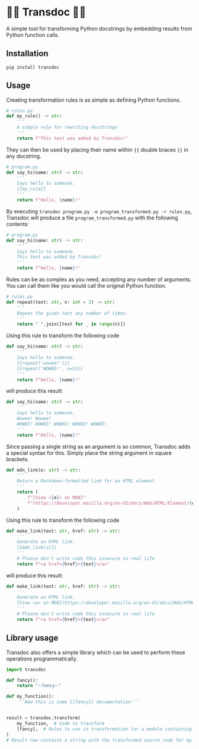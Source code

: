 # 🏳️‍⚧️ Transdoc 🏳️‍⚧️

A simple tool for transforming Python docstrings by embedding results from
Python function calls.

## Installation

`pip install transdoc`

## Usage

Creating transformation rules is as simple as defining Python functions.

```py
# rules.py
def my_rule() -> str:
    '''
    A simple rule for rewriting docstrings
    '''
    return f"This text was added by Transdoc!"
```

They can then be used by placing their name within `{{` double braces `}}` in
any docstring.

```py
# program.py
def say_hi(name: str) -> str:
    '''
    Says hello to someone.
    {{my_rule}}
    '''
    return f"Hello, {name}!"
```

By executing `transdoc program.py -o program_transformed.py -r rules.py`,
Transdoc will produce a file `program_transformed.py` with the following
contents:

```py
# program.py
def say_hi(name: str) -> str:
    '''
    Says hello to someone.
    This text was added by Transdoc!
    '''
    return f"Hello, {name}!"
```

Rules can be as complex as you need, accepting any number of arguments. You can
call them like you would call the original Python function.

```py
# rules.py
def repeat(text: str, n: int = 2) -> str:
    '''
    Repeat the given text any number of times.
    '''
    return " ".join([text for _ in range(n)])
```

Using this rule to transform the following code

```py
def say_hi(name: str) -> str:
    '''
    Says hello to someone.
    {{repeat('wowee!')}}
    {{repeat('WOWEE!', n=5)}}
    '''
    return f"Hello, {name}!"
```

will produce this result:

```py
def say_hi(name: str) -> str:
    '''
    Says hello to someone.
    Wowee! Wowee!
    WOWEE! WOWEE! WOWEE! WOWEE! WOWEE!
    '''
    return f"Hello, {name}!"
```

Since passing a single string as an argument is so common, Transdoc adds a
special syntax for this. Simply place the string argument in square brackets.

```py
def mdn_link(e: str) -> str:
    '''
    Return a Markdown-formatted link for an HTML element
    '''
    return (
        f"[View <{e}> on MDN]"
        f"(https://developer.mozilla.org/en-US/docs/Web/HTML/Element/{e})"
    )
```

Using this rule to transform the following code

```py
def make_link(text: str, href: str) -> str:
    '''
    Generate an HTML link.
    {{mdn_link[a]}}
    '''
    # Please don't write code this insecure in real life
    return f"<a href={href}>{text}</a>"
```

will produce this result:

```py
def make_link(text: str, href: str) -> str:
    '''
    Generate an HTML link.
    [View <a> on MDN](https://developer.mozilla.org/en-US/docs/Web/HTML/Element/a)
    '''
    # Please don't write code this insecure in real life
    return f"<a href={href}>{text}</a>"
```

## Library usage

Transdoc also offers a simple library which can be used to perform these
operations programmatically.

```py
import transdoc

def fancy():
    return "✨fancy✨"

def my_function():
    '''Wow this is some {{fancy}} documentation'''


result = transdoc.transform(
    my_function,  # Code to transform
    [fancy],  # Rules to use in transformation (or a module containing rules)
)
# Result now contains a string with the transformed source code for my_function
```
